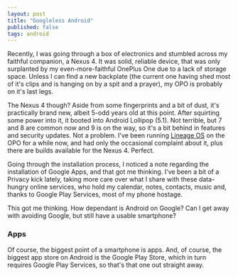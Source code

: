 ```yaml
---
layout: post
title: "Googleless Android"
published: false
tags: android
---
```

Recently, I was going through a box of electronics and stumbled across my faithful companion, a Nexus 4. It was solid, reliable device, that was only surplanted by my even-more-faithful OnePlus One due to a lack of storage space.
Unless I can find a new backplate (the current one having shed most of it's clips and is hanging on by a spit and a prayer), my OPO is probably on it's last legs. 

The Nexus 4 though? Aside from some fingerprints and a bit of dust, it's practically brand new, albeit 5-odd years old at this point. After squirting some power into it, it booted into Android Lollipop (5.1). Not terrible, but 7 and 8 are common now and 9 is on the way, so it's a bit behind in features and security updates. Not a problem. I've been running [Lineage OS](https://lineageos.org) on the OPO for a while now, and had only the occasional complaint about it, plus there are builds available for the Nexus 4. Perfect.

Going through the installation process, I noticed a note regarding the installation of Google Apps, and that got me thinking. I've been a bit of a Privacy kick lately, taking more care over what I share with these data-hungry online services, who hold my calendar, notes, contacts, music and, thanks to Google Play Services, most of my phone hostage.

This got me thinking. How dependant is Android on Google? Can I get away with avoiding Google, but still have a usable smartphone?

### Apps
Of course, the biggest point of a smartphone is apps. And, of course, the biggest app store on Android is the Google Play Store, which in turn requires Google Play Services, so that's that one out straight away.
